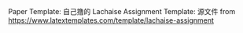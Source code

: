 Paper Template: 自己撸的
Lachaise Assignment Template: 源文件 from https://www.latextemplates.com/template/lachaise-assignment
